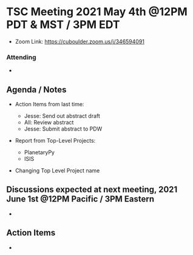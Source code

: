 # TSC Meeting 2021 May 4th @12PM PDT & MST / 3PM EDT
- Zoom Link: https://cuboulder.zoom.us/j/346594091

### Attending
-

## Agenda / Notes
- Action Items from last time:
  - Jesse: Send out abstract draft
  - All: Review abstract
  - Jesse: Submit abstract to PDW

- Report from Top-Level Projects:
  - PlanetaryPy
  - ISIS

- Changing Top Level Project name

## Discussions expected at next meeting, 2021 June 1st @12PM Pacific / 3PM Eastern
-

## Action Items
-
